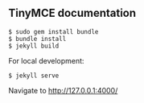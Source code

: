 ## TinyMCE documentation

    $ sudo gem install bundle
    $ bundle install
    $ jekyll build

For local development:

    $ jekyll serve

Navigate to http://127.0.0.1:4000/
